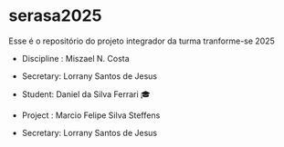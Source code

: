 # serasa2025
Esse é o repositório do projeto integrador da turma tranforme-se 2025


- Discipline : Miszael N. Costa
 - Secretary: Lorrany Santos de Jesus 
- Student: Daniel da Silva Ferrari 🎓

- Project : Marcio Felipe Silva Steffens
 - Secretary: Lorrany Santos de Jesus 
